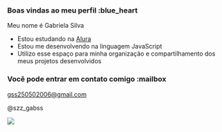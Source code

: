 ### Boas vindas ao meu perfil :blue_heart

Meu nome é Gabriela Silva 

- Estou estudando na [Alura](https://www.alura.com.br)
- Estou me desenvolvendo na linguagem JavaScript
- Utilizo esse espaço para minha organização e compartilhamento dos meus projetos desenvolvidos

### Você pode entrar em contato comigo :mailbox

gss250502006@gmail.com

@szz_gabss

![ ](https://media1.tenor.com/m/wPudCfjCrD8AAAAC/penguin-hello.gif)
